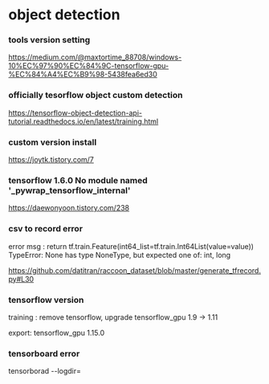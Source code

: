 # object detection 

### tools version setting
https://medium.com/@maxtortime_88708/windows-10%EC%97%90%EC%84%9C-tensorflow-gpu-%EC%84%A4%EC%B9%98-5438fea6ed30

### officially tesorflow object custom detection
https://tensorflow-object-detection-api-tutorial.readthedocs.io/en/latest/training.html

### custom version install
https://joytk.tistory.com/7

### tensorflow 1.6.0 No module named '_pywrap_tensorflow_internal'
https://daewonyoon.tistory.com/238

### csv to record error
error msg : return tf.train.Feature(int64_list=tf.train.Int64List(value=value)) TypeError: None has type NoneType, but expected one of: int, long

https://github.com/datitran/raccoon_dataset/blob/master/generate_tfrecord.py#L30

### tensorflow version
training : remove tensorflow, upgrade tensorflow_gpu 1.9 -> 1.11

export: tensorflow_gpu 1.15.0 

### tensorboard error
tensorborad --logdir=<Absolute path>
